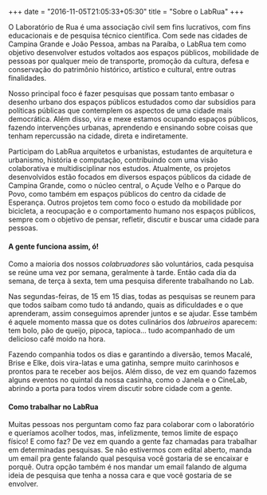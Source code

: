 +++
date = "2016-11-05T21:05:33+05:30"
title = "Sobre o LabRua"
+++

O Laboratório de Rua é uma associação civil sem fins lucrativos, com fins educacionais e de pesquisa técnico científica. Com sede nas cidades de Campina Grande e João Pessoa, ambas na Paraíba, o LabRua tem como objetivo desenvolver estudos voltados aos espaços públicos, mobilidade de pessoas por qualquer meio de transporte, promoção da cultura, defesa e conservação do patrimônio histórico, artístico e cultural, entre outras finalidades.

Nosso principal foco é fazer pesquisas que possam tanto embasar o desenho urbano dos espaços públicos estudados como dar subsídios para políticas públicas que contemplem os aspectos de uma cidade mais democrática. Além disso, vira e mexe estamos ocupando espaços públicos, fazendo intervenções urbanas, aprendendo e ensinando sobre coisas que tenham repercussão na cidade, direta e indiretamente.

Participam do LabRua arquitetos e urbanistas, estudantes de arquitetura e urbanismo, história e computação, contribuindo com uma visão colaborativa e multidisciplinar nos estudos. Atualmente, os projetos desenvolvidos estão focados em diversos espaços públicos da cidade de Campina Grande, como o núcleo central, o Açude Velho e o Parque do Povo, como também em espaços públicos do centro da cidade de Esperança. Outros projetos tem como foco o estudo da mobilidade por bicicleta, a reocupação e o comportamento humano nos espaços públicos, sempre com o objetivo de pensar, refletir, discutir e buscar uma cidade para pessoas.

#### A gente funciona assim, ó!

Como a maioria dos nossos *colabruadores* são voluntários, cada pesquisa se reúne uma vez por semana, geralmente à tarde. Então cada dia da semana, de terça à sexta, tem uma pesquisa diferente trabalhando no Lab.

Nas segundas-feiras, de 15 em 15 dias, todas as pesquisas se reunem para que todos saibam como tudo tá andando, quais as dificuldades e o que aprenderam, assim conseguimos aprender juntos e se ajudar. Esse também é aquele momento massa que os dotes culinários dos *labrueiros* aparecem: tem bolo, pão de queijo, pipoca, tapioca… tudo acompanhado de um delicioso café moído na hora.

Fazendo companhia todos os dias e garantindo a diversão, temos Macalé, Brise e Elke, dois vira-latas e uma gatinha, sempre muito carinhosos e prontos para te receber aos beijos. Além disso, de vez em quando fazemos alguns eventos no quintal da nossa casinha, como o Janela e o CineLab, abrindo a porta para todos virem discutir sobre cidade com a gente.


#### Como trabalhar no LabRua

Muitas pessoas nos perguntam como faz para colaborar com o laboratório e queríamos acolher todos, mas, infelizmente, temos limite de espaço físico!
E como faz? De vez em quando a gente faz chamadas para trabalhar em determinadas pesquisas. Se não estivermos com edital aberto, manda um email pra gente falando qual pesquisa você gostaria de se encaixar e porquê. Outra opção também é nos mandar um email falando de alguma ideia de pesquisa que tenha a nossa cara e que você gostaria de se envolver.


[1]: /img/about.jpg
